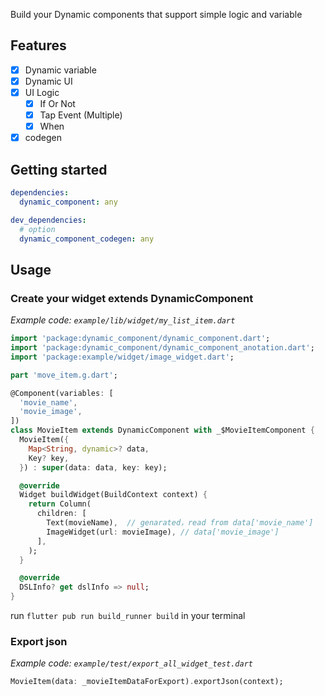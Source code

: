 Build your Dynamic components that support simple logic and variable

## Features

- [x] Dynamic variable  
- [x] Dynamic UI  
- [x] UI Logic  
  - [x] If Or Not
  - [x] Tap Event (Multiple)
  - [x] When
- [x] codegen

## Getting started
```yaml
dependencies:
  dynamic_component: any

dev_dependencies:
  # option
  dynamic_component_codegen: any
```

## Usage

### Create your widget extends DynamicComponent  

*Example code: `example/lib/widget/my_list_item.dart`*  

```dart
import 'package:dynamic_component/dynamic_component.dart';
import 'package:dynamic_component/dynamic_component_anotation.dart';
import 'package:example/widget/image_widget.dart';

part 'move_item.g.dart';

@Component(variables: [
  'movie_name',
  'movie_image',
])
class MovieItem extends DynamicComponent with _$MovieItemComponent {
  MovieItem({
    Map<String, dynamic>? data,
    Key? key,
  }) : super(data: data, key: key);

  @override
  Widget buildWidget(BuildContext context) {
    return Column(
      children: [
        Text(movieName),  // genarated，read from data['movie_name']
        ImageWidget(url: movieImage), // data['movie_image']
      ],
    );
  }

  @override
  DSLInfo? get dslInfo => null;
}
```
run `flutter pub run build_runner build` in your terminal

### Export json  
*Example code: `example/test/export_all_widget_test.dart`*  

```dart
MovieItem(data: _movieItemDataForExport).exportJson(context);
```